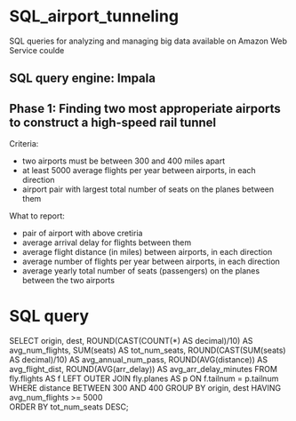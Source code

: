 # SQL_airport_tunneling
SQL queries for analyzing and managing big data available on Amazon Web Service coulde

## SQL query engine: Impala

## Phase 1: Finding two most approperiate airports to construct a high-speed rail tunnel

Criteria: 
* two airports must be between 300 and 400 miles apart
* at least 5000 average flights per year between airports, in each direction
* airport pair with largest total number of seats on the planes between them

What to report:
* pair of airport with above cretiria
* average arrival delay for flights between them
* average flight distance (in miles) between airports, in each direction
* average number of flights per year between airports, in each direction
* average yearly total number of seats (passengers) on the planes between the two airports


# SQL query
SELECT origin, dest,
    ROUND(CAST(COUNT(*) AS decimal)/10) AS avg_num_flights,
    SUM(seats) AS tot_num_seats,
    ROUND(CAST(SUM(seats) AS decimal)/10) AS avg_annual_num_pass,
    ROUND(AVG(distance)) AS avg_flight_dist,
    ROUND(AVG(arr_delay)) AS avg_arr_delay_minutes
FROM fly.flights AS f
LEFT OUTER JOIN fly.planes AS p
    ON f.tailnum = p.tailnum
WHERE distance BETWEEN 300 AND 400
GROUP BY origin, dest
    HAVING avg_num_flights >= 5000  
ORDER BY tot_num_seats DESC;

